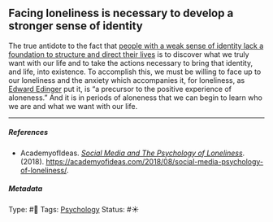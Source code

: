 ## Facing loneliness is necessary to develop a stronger sense of identity

The true antidote to the fact that [people with a weak sense of identity lack a foundation to structure and direct their lives](People%20with%20a%20weak%20sense%20of%20identity%20lack%20a%20foundation%20to%20structure%20and%20direct%20their%20lives.md) is to discover what we truly want with our life and to take the actions necessary to bring that identity, and life, into existence. To accomplish this, we must be willing to face up to our loneliness and the anxiety which accompanies it, for loneliness, as [Edward Edinger]() put it, is “a precursor to the positive experience of aloneness.” And it is in periods of aloneness that we can begin to learn who we are and what we want with our life.

---

##### References

* AcademyofIdeas. *[Social Media and The Psychology of Loneliness](Social%20Media%20and%20The%20Psychology%20of%20Loneliness.md)*. (2018). https://academyofideas.com/2018/08/social-media-psychology-of-loneliness/.

##### Metadata

Type: #🔴 
Tags: [Psychology](Psychology.md)
Status: #☀️ 

